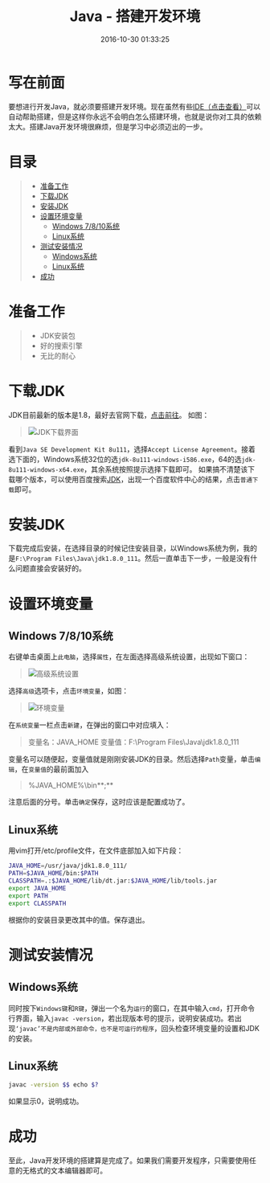 ﻿---
title: Java - 搭建开发环境
date: 2016-10-30 01:33:25
tags:
- Java
categories: Code
---
# 写在前面
要想进行开发Java，就必须要搭建开发环境。现在虽然有些[IDE（点击查看）](http://baike.baidu.com/item/%E9%9B%86%E6%88%90%E5%BC%80%E5%8F%91%E7%8E%AF%E5%A2%83/298524?fromtitle=IDE&fromid=8232086&type=syn)可以自动帮助搭建，但是这样你永远不会明白怎么搭建环境，也就是说你对工具的依赖太大。搭建Java开发环境很麻烦，但是学习中必须迈出的一步。
<!--more-->

# 目录
  > - [准备工作](#准备工作)
  > - [下载JDK](#下载JDK)
  > - [安装JDK](#安装JDK)
  > - [设置环境变量](#设置环境变量)
  >   - [Windows 7/8/10系统](#Windows-7-8-10系统)
  >   - [Linux系统](#Linux系统)
  > - [测试安装情况](#测试安装情况)
  >   - [Windows系统](#Windows系统)
  >   - [Linux系统](#Linux系统)
  > - [成功](#成功)

# 准备工作
> * JDK安装包
> * 好的搜索引擎
> * 无比的耐心

# 下载JDK
JDK目前最新的版本是1.8，最好去官网下载，[点击前往](http://www.oracle.com/technetwork/java/javase/downloads/jdk8-downloads-2133151.html)。
如图：

> ![JDK下载界面][1]

看到`Java SE Development Kit 8u111`，选择`Accept License Agreement`。接着选下面的，Windows系统32位的选`jdk-8u111-windows-i586.exe`，64的选`jdk-8u111-windows-x64.exe`，其余系统按照提示选择下载即可。
如果搞不清楚该下载哪个版本，可以使用百度搜索[JDK](https://www.baidu.com/s?wd=JDK)，出现一个百度软件中心的结果，点击`普通下载`即可。

# 安装JDK
下载完成后安装，在选择目录的时候记住安装目录，以Windows系统为例，我的是`F:\Program Files\Java\jdk1.8.0_111`。然后一直单击下一步，一般是没有什么问题直接会安装好的。

# 设置环境变量
## Windows 7/8/10系统
右键单击桌面上`此电脑`，选择`属性`，在左面选择高级系统设置，出现如下窗口：

> ![高级系统设置][2]

选择`高级`选项卡，点击`环境变量`，如图：

> ![环境变量][3]

在`系统变量`一栏点击`新建`，在弹出的窗口中对应填入：

> 变量名：JAVA_HOME
> 变量值：F:\Program Files\Java\jdk1.8.0_111

变量名可以随便起，变量值就是刚刚安装JDK的目录。然后选择`Path`变量，单击`编辑`，在`变量值`的最前面加入

> %JAVA_HOME%\bin**;**

注意后面的分号。单击`确定`保存，这时应该是配置成功了。

## Linux系统
用vim打开/etc/profile文件，在文件底部加入如下片段：
```bash
JAVA_HOME=/usr/java/jdk1.8.0_111/
PATH=$JAVA_HOME/bin:$PATH
CLASSPATH=.:$JAVA_HOME/lib/dt.jar:$JAVA_HOME/lib/tools.jar
export JAVA_HOME
export PATH
export CLASSPATH
```
根据你的安装目录更改其中的值。保存退出。

# 测试安装情况
## Windows系统
同时按下`Windows键`和`R键`，弹出一个名为`运行`的窗口，在其中输入`cmd`，打开命令行界面，输入`javac -version`，若出现版本号的提示，说明安装成功。若出现`‘javac’不是内部或外部命令，也不是可运行的程序`，回头检查环境变量的设置和JDK的安装。

## Linux系统
```bash
javac -version $$ echo $?
```
如果显示0，说明成功。
# 成功
至此，Java开发环境的搭建算是完成了。如果我们需要开发程序，只需要使用任意的无格式的文本编辑器即可。

[1]: https://foreveropp.github.io/pic/jdk-download.png
[2]: https://foreveropp.github.io/pic/advancedsetting.png
[3]: https://foreveropp.github.io/pic/environmentvar.png
